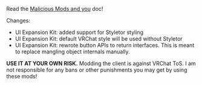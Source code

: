 Read the [Malicious Mods and you](https://github.com/knah/VRCMods/blob/master/Malicious-Mods.md) doc!

Changes:
 * UI Expansion Kit: added support for Styletor styling
 * UI Expansion Kit: default VRChat style will be used without Styletor
 * UI Expansion Kit: rewrote button APIs to return interfaces. This is meant to replace mangling object internals manually.


**USE IT AT YOUR OWN RISK.** Modding the client is against VRChat ToS. I am not responsible for any bans or other punishments you may get by using these mods!